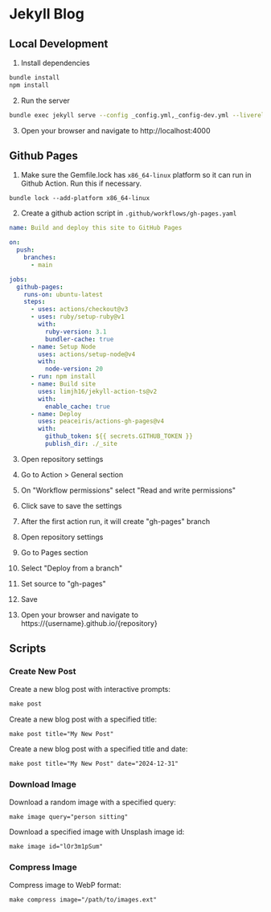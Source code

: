 # Jekyll Blog

## Local Development

1. Install dependencies

```bash
bundle install
npm install
```

2. Run the server

```bash
bundle exec jekyll serve --config _config.yml,_config-dev.yml --livereload
```

3. Open your browser and navigate to http://localhost:4000

## Github Pages

1. Make sure the Gemfile.lock has `x86_64-linux` platform so it can run in Github Action. Run this if necessary.

```
bundle lock --add-platform x86_64-linux
```

2. Create a github action script in `.github/workflows/gh-pages.yaml`

```yaml
name: Build and deploy this site to GitHub Pages

on:
  push:
    branches:
      - main

jobs:
  github-pages:
    runs-on: ubuntu-latest
    steps:
      - uses: actions/checkout@v3
      - uses: ruby/setup-ruby@v1
        with:
          ruby-version: 3.1
          bundler-cache: true
      - name: Setup Node
        uses: actions/setup-node@v4
        with:
          node-version: 20
      - run: npm install
      - name: Build site
        uses: limjh16/jekyll-action-ts@v2
        with:
          enable_cache: true
      - name: Deploy
        uses: peaceiris/actions-gh-pages@v4
        with:
          github_token: ${{ secrets.GITHUB_TOKEN }}
          publish_dir: ./_site
```
3. Open repository settings

4. Go to Action > General section

5. On "Workflow permissions" select "Read and write permissions"

6. Click save to save the settings

7. After the first action run, it will create "gh-pages" branch

8. Open repository settings

9. Go to Pages section

10. Select "Deploy from a branch"

11. Set source to "gh-pages"

12. Save

13. Open your browser and navigate to https://{username}.github.io/{repository}

## Scripts

### Create New Post

Create a new blog post with interactive prompts:
```markdown
make post
```

Create a new blog post with a specified title:
```markdown
make post title="My New Post"
```

Create a new blog post with a specified title and date:
```markdown
make post title="My New Post" date="2024-12-31"
```

### Download Image

Download a random image with a specified query:
```markdown
make image query="person sitting"
```

Download a specified image with Unsplash image id:
```markdown
make image id="lOr3m1pSum"
```

### Compress Image

Compress image to WebP format:
```markdown
make compress image="/path/to/images.ext"
```
